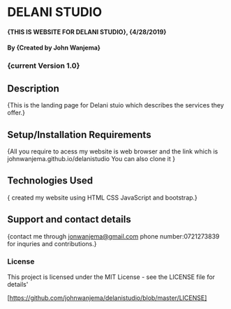 # DELANI STUDIO
#### {THIS IS  WEBSITE FOR DELANI STUDIO}, {4/28/2019}
#### By **{Created by John Wanjema}**
### {current Version 1.0}
## Description
{This is the landing page for Delani stuio which describes the services they offer.}
## Setup/Installation Requirements
{All you require to acess my website is web browser and the link which is johnwanjema.github.io/delanistudio
 You can also clone it }

## Technologies Used
{ created my website using HTML CSS JavaScript and bootstrap.}
## Support and contact details
{contact me through jonwanjema@gmail.com 
phone number:0721273839 for inquries and contributions.}

              

### License
This project is licensed under the MIT License - see the LICENSE file for details'

 [https://github.com/johnwanjema/delanistudio/blob/master/LICENSE]
